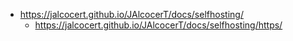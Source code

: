 * https://jalcocert.github.io/JAlcocerT/docs/selfhosting/
    * https://jalcocert.github.io/JAlcocerT/docs/selfhosting/https/